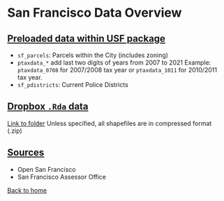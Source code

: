 # San Francisco Data Overview




## <ins> Preloaded data within USF package </ins> 


- `sf_parcels`: Parcels within the City (includes zoning)
- `ptaxdata_*` add last two digits of years from 2007 to 2021
  Example: `ptaxdata_0708` for 2007/2008 tax year or `ptaxdata_1011` for 2010/2011
  tax year.
- `sf_pdistricts`: Current Police Districts


## <ins> Dropbox `.Rda` data </ins>



 [Link to folder](https://www.dropbox.com/sh/fb0h199w074ja0q/AAD8hQxG-UfnBfVisfts6NGPa?dl=0)
 Unless specified, all shapefiles are in compressed format (.zip)


## <ins> Sources </ins>

- Open San Francisco
- San Francisco Assessor Office


[Back to home](https://github.com/agroimpacts/USF#readme)
